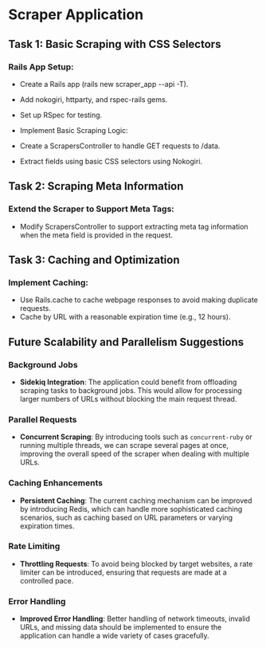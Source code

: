 # Scraper Application

## Task 1: Basic Scraping with CSS Selectors

### Rails App Setup:

* Create a Rails app (rails new scraper_app --api -T).
* Add nokogiri, httparty, and rspec-rails gems.
* Set up RSpec for testing.
* Implement Basic Scraping Logic:

* Create a ScrapersController to handle GET requests to /data.
* Extract fields using basic CSS selectors using Nokogiri.

## Task 2: Scraping Meta Information

### Extend the Scraper to Support Meta Tags:

* Modify ScrapersController to support extracting meta tag information when the meta field is provided in the request.

## Task 3: Caching and Optimization

### Implement Caching:

* Use Rails.cache to cache webpage responses to avoid making duplicate requests.
* Cache by URL with a reasonable expiration time (e.g., 12 hours).

## Future Scalability and Parallelism Suggestions

### Background Jobs
- **Sidekiq Integration**: The application could benefit from offloading scraping tasks to background jobs. This would allow for processing larger numbers of URLs without blocking the main request thread.

### Parallel Requests
- **Concurrent Scraping**: By introducing tools such as `concurrent-ruby` or running multiple threads, we can scrape several pages at once, improving the overall speed of the scraper when dealing with multiple URLs.

### Caching Enhancements
- **Persistent Caching**: The current caching mechanism can be improved by introducing Redis, which can handle more sophisticated caching scenarios, such as caching based on URL parameters or varying expiration times.

### Rate Limiting
- **Throttling Requests**: To avoid being blocked by target websites, a rate limiter can be introduced, ensuring that requests are made at a controlled pace.

### Error Handling
- **Improved Error Handling**: Better handling of network timeouts, invalid URLs, and missing data should be implemented to ensure the application can handle a wide variety of cases gracefully.

